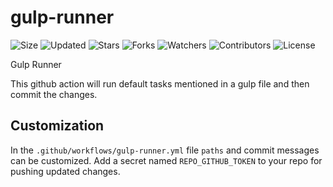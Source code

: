 
# gulp-runner

![Size](https://img.shields.io/github/repo-size/2kabhishek/gulp-runner?style=plastic&color=0f0&label=Size)
![Updated](https://img.shields.io/github/last-commit/2kabhishek/gulp-runner?style=plastic&color=f00&label=Updated)
![Stars](https://img.shields.io/github/stars/2kabhishek/gulp-runner?style=plastic&color=ffc801&label=Stars)
![Forks](https://img.shields.io/github/forks/2kabhishek/gulp-runner?style=plastic&color=003cff&label=Forks)
![Watchers](https://img.shields.io/github/watchers/2kabhishek/gulp-runner?style=plastic&color=ff5500&label=Watchers)
![Contributors](https://img.shields.io/github/contributors/2kabhishek/gulp-runner?style=plastic&color=f0f&label=Contributors)
![License](https://img.shields.io/github/license/2kabhishek/gulp-runner?style=plastic&color=555&label=License)

Gulp Runner

This github action will run default tasks mentioned in a gulp file and then commit the changes.

## Customization

In the `.github/workflows/gulp-runner.yml` file `paths` and commit messages can be customized.
Add a secret named `REPO_GITHUB_TOKEN` to your repo for pushing updated changes.
